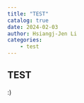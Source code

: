 ```yaml
---
title: "TEST"
catalog: true
date: 2024-02-03
author: Hsiangj-Jen Li
categories:
    - test
---
```


## TEST
:)
